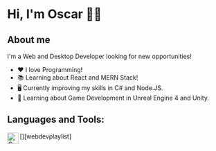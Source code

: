 # Hi, I'm Oscar 👋🏽

## About me

I'm a Web and Desktop Developer looking for new opportunities!

- ❤️ I love Programming!
- 📚 Learning about React and MERN Stack!
- 🖥️ Currently improving my skills in C# and Node.JS.
- 👾 Learning about Game Development in Unreal Engine 4 and Unity.

## Languages and Tools:

[<img align="left" alt="C Sharp" width="26px" src="https://cdn.jsdelivr.net/gh/devicons/devicon/icons/csharp/csharp-original.svg" />][webdevplaylist]
